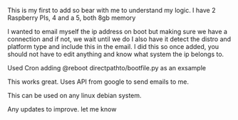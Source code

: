 This is my first to add so bear with me to understand my logic.
I have 2 Raspberry PIs, 4 and a 5, both 8gb memory

I wanted to email myself the ip address on boot but making sure we have a connection and if not, we wait until we do
I also have it detect the distro and platform type and include this in the email.
I did this so once added, you should not have to edit anything and know what system the ip belongs to.

Used Cron adding @reboot directpathto/bootfile.py as an exsample

This works great. Uses API from google to send emails to me.

This can be used on any linux debian system. 

Any updates to improve. let me know
